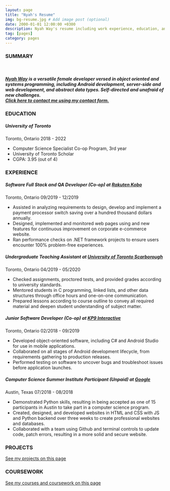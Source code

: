 ```yaml
---
layout: page
title: "Nyah's Resume"
img: bg-resume.jpg # Add image post (optional)
date: 2000-01-01 12:00:00 +0300
description: Nyah Way's resume including work experience, education, and links to projects she has worked on.
tag: [pages]
category: pages
---
```


<div class="resume">
	<h3 class="section_header">SUMMARY</h3>
	<br>
	<h5 class="details">
	<a href="{{ site.baseurl }}/about/">Nyah Way</a> is a versatile female developer versed in object oriented and systems programming, including Android development, server-side and web development, and abstract data types. Self-directed and unafraid of new challenges.
	<br>
	<a href="{{ site.baseurl }}/contact/" class="details">
	  Click here to contact me using my contact form.
	</a>
	<h3 class="section_header">EDUCATION</h3>
	<h5 class="resume_title">
    University of Toronto
  </h5>
  <p class="date">
    Toronto, Ontario 2018 - 2022
  </p>
	<ul class="details">
		<li>Computer Science Specialist Co-op Program, 3rd year</li>
		<li>University of Toronto Scholar</li>
		<li>CGPA: 3.95 (out of 4)</li>
	</ul>
	<h3 class="section_header">EXPERIENCE</h3>
	<h5 class="resume_title">
    Software Full Stack and QA Developer (Co-op) at <a href="https://www.kobo.com/">Rakuten Kobo</a>
  </h5>
  <p class="date">
    Toronto, Ontario 09/2019 - 12/2019
  </p>
	<ul class="details">
		<li>Assisted in analyzing requirements to design, develop and implement a payment processor switch saving over a hundred thousand dollars annually.</li>
		<li>Designed, implemented and monitored web pages using and new features for continuous improvement on corporate e-commerce website.</li>
		<li>Ran performance checks on .NET framework projects to ensure users encounter 100% problem-free experiences.</li>
	</ul>
	<h5 class="resume_title">
    Undergraduate Teaching Assistant at <a href="https://www.utsc.utoronto.ca/home/">University of Toronto Scarborough</a>
  </h5>
  <p class="date">
    Toronto, Ontario 04/2019 - 05/2020
  </p>
	<ul class="details">
		<li>Checked assignments, proctored tests, and provided grades according to university standards.</li>
		<li>Mentored students in C programming, linked lists, and other data structures through office hours and one-on-one communication.</li>
		<li>Prepared lessons according to course outline to convey all required material and deepen student understanding of subject matter.</li>
	</ul>
	<h5 class="resume_title">
    Junior Software Developer (Co-op) at <a href="https://www.kp9.ca/">KP9 Interactive</a>
  </h5>
  <p class="date">
    Toronto, Ontario 02/2018 - 09/2019
  </p>
	<ul class="details">
		<li>Developed object-oriented software, including C# and Android Studio for use in mobile applications.</li>
		<li>Collaborated on all stages of Android development lifecycle, from requirements gathering to production releases.</li>
		<li>Performed testing on software to uncover bugs and troubleshoot issues before application launches.</li>
	</ul>
	<h5 class="resume_title">
    Computer Science Summer Institute Participant (Unpaid) at <a href="https://google.com">Google</a>
  </h5>
  <p class="date">
    Austin, Texas 07/2018 - 08/2018
  </p>
	<ul class="details">
			<li>Demonstrated Python skills, resulting in being accepted as one of 15 participants in Austin to take part in a computer science program.</li>
			<li>Created, designed, and developed websites in HTML and CSS with JS and Python backend over three weeks to create professional websites and databases.</li>
			<li>Collaborated with a team using Github and terminal controls to update code, patch errors, resulting in a more solid and secure website.</li>
	</ul>
  <h3 class="section_header">PROJECTS</h3>
  <a class="details" href="{{site.baseurl}}/projects/">See my projects on this page</a>
  <h3 class="section_header">COURSEWORK</h3>
  <a class="details" href="{{site.baseurl}}/list-of-classes-and-descriptions/">See my courses and coursework on this page</a>
</div>